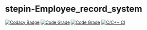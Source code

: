 # stepin-Employee_record_system
[![Codacy Badge](https://app.codacy.com/project/badge/Grade/49f9a9b229f54a6ba5343c1bcc367856)](https://www.codacy.com/gh/Akshata-Kanagoudar/stepin-Employee_record_system/dashboard?utm_source=github.com&amp;utm_medium=referral&amp;utm_content=Akshata-Kanagoudar/stepin-Employee_record_system&amp;utm_campaign=Badge_Grade)
[![Code Grade](https://www.code-inspector.com/project/27497/score/svg)](https://www.code-inspector.com)
[![Code Grade](https://www.code-inspector.com/project/27497/status/svg)](https://www.code-inspector.com)
[![C/C++ CI](https://github.com/Akshata-Kanagoudar/stepin-Employee_record_system/actions/workflows/c-build.yml/badge.svg)](https://github.com/Akshata-Kanagoudar/stepin-Employee_record_system/actions/workflows/c-build.yml)
